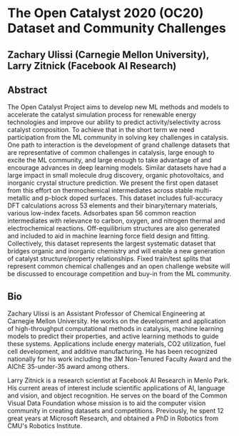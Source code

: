 # The Open Catalyst 2020 (OC20) Dataset and Community Challenges
## Zachary Ulissi (Carnegie Mellon University),<br>Larry Zitnick (Facebook AI Research)

## Abstract
The Open Catalyst Project aims to develop new ML methods and models to accelerate the catalyst
simulation process for renewable energy technologies and improve our ability to predict
activity/selectivity across catalyst composition. To achieve that in the short term we need
participation from the ML community in solving key challenges in catalysis. One path to
interaction is the development of grand challenge datasets that are representative of common
challenges in catalysis, large enough to excite the ML community, and large enough to take
advantage of and encourage advances in deep learning models. Similar datasets have had a large
impact in small molecule drug discovery, organic photovoltaics, and inorganic crystal structure
prediction. We present the first open dataset from this effort on thermochemical intermediates
across stable multi-metallic and p-block doped surfaces. This dataset includes full-accuracy DFT
calculations across 53 elements and their binary/ternary materials, various low-index facets.
Adsorbates span 56 common reaction intermediates with relevance to carbon, oxygen, and nitrogen
thermal and electrochemical reactions. Off-equilibrium structures are also generated and included
to aid in machine learning force field design and fitting. Collectively, this dataset represents
the largest systematic dataset that bridges organic and inorganic chemistry and will enable a new
generation of catalyst structure/property relationships. Fixed train/test splits that represent
common chemical challenges and an open challenge website will be discussed to encourage
competition and buy-in from the ML community.

## Bio
Zachary Ulissi is an Assistant Professor of Chemical Engineering at Carnegie Mellon University. He
works on the development and application of high-throughput computational methods in catalysis,
machine learning models to predict their properties, and active learning methods to guide these
systems. Applications include energy materials, CO2 utilization, fuel cell development, and
additive manufacturing. He has been recognized nationally for his work including the 3M
Non-Tenured Faculty Award and the AIChE 35-under-35 award among others.

Larry Zitnick is a research scientist at Facebook AI Research in Menlo Park. His current areas of
interest include scientific applications of AI, language and vision, and object recognition. He
serves on the board of the Common Visual Data Foundation whose mission is to aid the computer
vision community in creating datasets and competitions. Previously, he spent 12 great years at
Microsoft Research, and obtained a PhD in Robotics from CMU's Robotics Institute.
